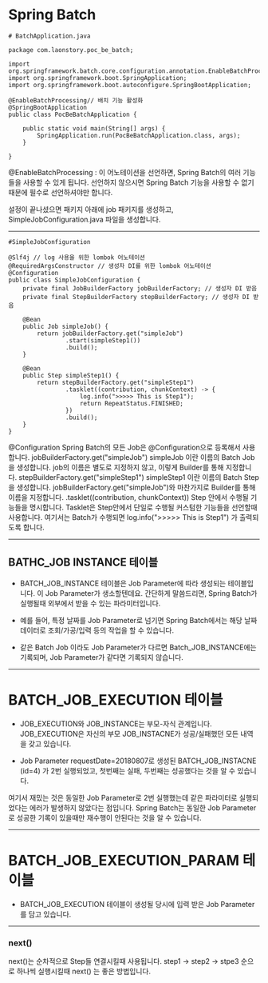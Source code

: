 # Spring Batch

```
# BatchApplication.java

package com.laonstory.poc_be_batch;

import org.springframework.batch.core.configuration.annotation.EnableBatchProcessing;
import org.springframework.boot.SpringApplication;
import org.springframework.boot.autoconfigure.SpringBootApplication;

@EnableBatchProcessing// 배치 기능 활성화
@SpringBootApplication
public class PocBeBatchApplication {

    public static void main(String[] args) {
        SpringApplication.run(PocBeBatchApplication.class, args);
    }

}

```
@EnableBatchProcessing : 이 어노테이션을 선언하면, Spring Batch의 여러 기능들을 사용할 수 있게 됩니다. 
선언하지 않으시면 Spring Batch 기능을 사용할 수 없기 때문에 필수로 선언하셔야만 합니다.

설정이 끝나셨으면 패키지 아래에 job 패키지를 생성하고, SimpleJobConfiguration.java 파일을 생성합니다.
___
```
#SimpleJobConfiguration

@Slf4j // log 사용을 위한 lombok 어노테이션
@RequiredArgsConstructor // 생성자 DI를 위한 lombok 어노테이션
@Configuration
public class SimpleJobConfiguration {
    private final JobBuilderFactory jobBuilderFactory; // 생성자 DI 받음
    private final StepBuilderFactory stepBuilderFactory; // 생성자 DI 받음

    @Bean
    public Job simpleJob() {
        return jobBuilderFactory.get("simpleJob")
                .start(simpleStep1())
                .build();
    }

    @Bean
    public Step simpleStep1() {
        return stepBuilderFactory.get("simpleStep1")
                .tasklet((contribution, chunkContext) -> {
                    log.info(">>>>> This is Step1");
                    return RepeatStatus.FINISHED;
                })
                .build();
    }
}
```
@Configuration
Spring Batch의 모든 Job은 @Configuration으로 등록해서 사용합니다.
jobBuilderFactory.get("simpleJob")
simpleJob 이란 이름의 Batch Job을 생성합니다.
job의 이름은 별도로 지정하지 않고, 이렇게 Builder를 통해 지정합니다.
stepBuilderFactory.get("simpleStep1")
simpleStep1 이란 이름의 Batch Step을 생성합니다.
jobBuilderFactory.get("simpleJob")와 마찬가지로 Builder를 통해 이름을 지정합니다.
.tasklet((contribution, chunkContext))
Step 안에서 수행될 기능들을 명시합니다.
Tasklet은 Step안에서 단일로 수행될 커스텀한 기능들을 선언할때 사용합니다.
여기서는 Batch가 수행되면 log.info(">>>>> This is Step1") 가 출력되도록 합니다.
___

## BATHC_JOB INSTANCE 테이블
- BATCH_JOB_INSTANCE 테이블은 Job Parameter에 따라 생성되는 테이블입니다. 
이 Job Parameter가 생소할텐데요. 
간단하게 말씀드리면, Spring Batch가 실행될때 외부에서 받을 수 있는 파라미터입니다.

- 예를 들어, 특정 날짜를 Job Parameter로 넘기면 Spring Batch에서는 해당 날짜 데이터로 조회/가공/입력 등의 작업을 할 수 있습니다.

- 같은 Batch Job 이라도 Job Parameter가 다르면 Batch_JOB_INSTANCE에는 기록되며, Job Parameter가 같다면 기록되지 않습니다.
___
# BATCH_JOB_EXECUTION 테이블
- JOB_EXECUTION와 JOB_INSTANCE는 부모-자식 관계입니다. 
JOB_EXECUTION은 자신의 부모 JOB_INSTACNE가 성공/실패했던 모든 내역을 갖고 있습니다. 

- Job Parameter requestDate=20180807로 생성된 BATCH_JOB_INSTACNE (id=4) 가 2번 실행되었고, 첫번째는 실패, 두번째는 성공했다는 것을 알 수 있습니다.

여기서 재밌는 것은 동일한 Job Parameter로 2번 실행했는데 같은 파라미터로 실행되었다는 에러가 발생하지 않았다는 점입니다. 
Spring Batch는 동일한 Job Parameter로 성공한 기록이 있을때만 재수행이 안된다는 것을 알 수 있습니다. 
___
# BATCH_JOB_EXECUTION_PARAM 테이블

- BATCH_JOB_EXECUTION 테이블이 생성될 당시에 입력 받은 Job Parameter를 담고 있습니다.
  
___
### next()
next()는 순차적으로 Step들 연결시킬때 사용됩니다. 
step1 -> step2 -> stpe3 순으로 하나씩 실행시킬때 next() 는 좋은 방법입니다.

